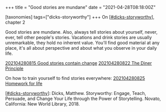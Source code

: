 +++
title = "Good stories are mundane"
date = "2021-04-28T08:18:00Z"

[taxonomies]
tags=["dicks-storyworthy"]
+++
On [[#dicks-storyworthy](/tags/dicks-storyworthy)], chapter 2

Good stories are mundane. Also, always tell stories about yourself, never, ever, tell other people's stories. Vacations and drink stories are usually unremarkable, they hold no inherent value. You'll find good material at any place, it's all about perspective and about what you observe in your daily life.

[202104280815 Good stories contain change](/blips/202104280815-good-stories-contain-change)
[202104280822 The Diner Principle](/blips/202104280822-the-diner-principle)

On how to train yourself to find stories everywhere: [202104280825 Homework for life](/blips/202104280825-homework-for-life)

[[#dicks-storyworthy](/tags/dicks-storyworthy)]: Dicks, Matthew. Storyworthy: Engage, Teach, Persuade, and Change Your Life through the Power of Storytelling. Novato, California: New World Library, 2018.
